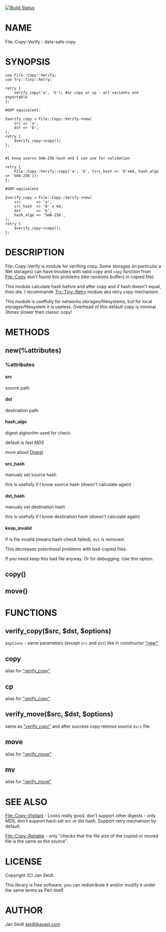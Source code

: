 [![Build Status](https://travis-ci.org/JaSei/File-Copy-Verify.svg?branch=master)](https://travis-ci.org/JaSei/File-Copy-Verify)
# NAME

File::Copy::Verify - data-safe copy

# SYNOPSIS

    use File::Copy::Verify;
    use Try::Tiny::Retry;

    retry {
        verify_copy('a', 'b'); #or copy or cp - all variants are exportable
    };

    #OOP equivalent:

    $verify_copy = File::Copy::Verify->new(
        src => 'a',
        dst => 'b',
    );
    retry {
        $verify_copy->copy();
    };


    #I know source SHA-256 hash and I can use for validation
    
    retry {
        File::Copy::Verify::copy('a', 'b', {src_hash => '0'x64, hash_algo => 'SHA-256'});
    };

    #OOP equivalent
    
    $verify_copy = File::Copy::Verify->new(
        src       => 'a',
        src_hash  => '0' x 64,
        dst       => 'b',
        hash_algo => 'SHA-256',
    );
    retry {
        $verify_copy->copy();
    };

# DESCRIPTION

File::Copy::Verify is module for verifiing copy. Some storages (in particular a Net storages) can have troubles with valid copy and `copy` function from [File::Copy](https://metacpan.org/pod/File::Copy) don't found this problems (like randoms buffers in copied file).

This module calculate hash before and after copy and if hash doesn't equal, then die. I recommande [Try::Tiny::Retry](https://metacpan.org/pod/Try::Tiny::Retry) module aka retry copy mechanism.

This module is useffully for networks storages/filesystems, but for local storages/filesystem it is useless. Overhead of this default copy is minimal 3times slower then classic copy!

# METHODS

## new(%attributes)

### %attributes

#### src

source path

#### dst

destination path

#### hash\_algo

digest alghoritm used for check

default is fast _MD5_

more about [Digest](https://metacpan.org/pod/Digest)

#### src\_hash

manualy set source hash

this is usefully if I know source hash (doesn't calculate again)

#### dst\_hash

manualy set destination hash

this is usefully if I know destination hash (doesn't calculate again)

#### keep\_invalid

If is file invalid (means hash-check failed), `dst` is removed.

This decreases potentional problems with bad-copied files.

If you need keep this bad file anyway. Or for debugging. Use this option.

## copy()

## move()

# FUNCTIONS

## verify\_copy($src, $dst, $options)

`$options` - same parameters (except `src` and `dst`) like in constructor ["new"](#new)

## copy

alias for ["verify\_copy"](#verify_copy)

## cp

alias for ["verify\_copy"](#verify_copy)

## verify\_move($src, $dst, $options)

same as ["verify\_copy"](#verify_copy) and after success copy remove source `$src` file

## move

alias for ["verify\_move"](#verify_move)

## mv

alias for ["verify\_move"](#verify_move)

# SEE ALSO

[File::Copy::Vigilant](https://metacpan.org/pod/File::Copy::Vigilant) - Looks really good, don't support other digests - only MD5, don't support hard-set src or dst hash. Support retry mechanism by default.

[File::Copy::Reliable](https://metacpan.org/pod/File::Copy::Reliable) - only "checks that the file size of the copied or moved file is the same as the source".

# LICENSE

Copyright (C) Jan Seidl.

This library is free software; you can redistribute it and/or modify
it under the same terms as Perl itself.

# AUTHOR

Jan Seidl <seidl@avast.com>

